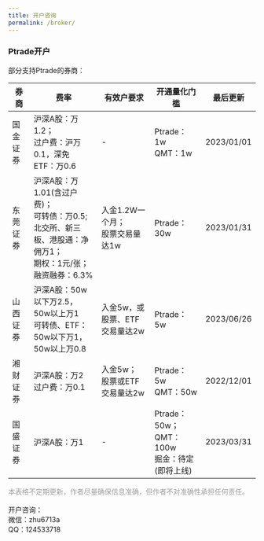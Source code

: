 ```yaml
---
title: 开户咨询
permalink: /broker/
---
```


### Ptrade开户
<p>部分支持Ptrade的券商：</p>
<table>
<thead>
<tr>
<th>券商</th>
<th>费率</th>
<th>有效户要求</th>
<th>开通量化门槛</th>
<th>最后更新</th>
</tr>
</thead>
<tbody>
<tr>
<td>国金证券</td>
<td>沪深A股：万1.2；<br>过户费：沪万0.1，深免<br>ETF：万0.6</td>
<td>-</td>
<td>Ptrade：1w<br>QMT：1w</td>
<td>2023/01/01</td>
</tr>
<tr>
<td>东莞证券</td>
<td>沪深A股：万1.01(含过户费)；<br>可转债：万0.5;<br>北交所、新三板、港股通：净佣万1；<br>期权：1元/张；<br>融资融券：6.3%<br></td>
<td>入金1.2W一个月；<br>股票交易量达1w</td>
<td>Ptrade：30w</td>
<td>2023/01/31</td>
</tr>
<tr>
<td>山西证券</td>
<td>沪深A股：50w以下万2.5，50w以上万1<br>可转债、ETF：50w以下万1，50w以上万0.8<br></td>
<td>入金5w，或股票、ETF交易量达2w</td>
<td>Ptrade：5w</td>
<td>2023/06/26</td>
</tr>
<tr>
<td>湘财证券</td>
<td>沪深A股：万2<br>过户费：万0.1<br></td>
<td>入金5w；<br>股票或ETF交易量达2w</td>
<td>Ptrade：5w<br>QMT：50w</td>
<td>2022/12/01</td>
</tr>
<tr>
<td>国盛证券</td>
<td>沪深A股：万1</td>
<td>-</td>
<td>Ptrade：50w；<br>QMT：100w<br>掘金：待定(即将上线)</td>
<td>2023/03/31</td>
</tr>
</tbody>
</table>
<p><font color="#9e9e9e">本表格不定期更新，作者尽量确保信息准确，但作者不对准确性承担任何责任。</font>
<br>
<br>
开户咨询：<br>
微信：zhu6713a<br>
QQ：124533718<br>

